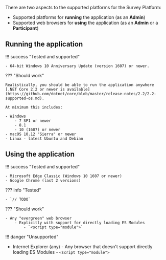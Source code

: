 There are two aspects to the supported platforms for the Survey Platform:

- Supported platforms for **running** the application (as an **Admin**)
- Supported web browsers for **using** the application (as an **Admin** or a **Participant**)

## Running the application

!!! success "Tested and supported"

    - 64-bit Windows 10 Anniversary Update (version 1607) or newer.

??? "Should work"

    Realistically, you should be able to run the application anywhere [.NET Core 2.2 or newer is available](https://github.com/dotnet/core/blob/master/release-notes/2.2/2.2-supported-os.md).

    At minimum this includes:

    - Windows
        - 7 SP1 or newer
        - 8.1
        - 10 (1607) or newer
    - macOS 10.12 "Sierra" or newer
    - Linux - latest Ubuntu and Debian

## Using the application

!!! success "Tested and supported"

    - Microsoft Edge Classic (Windows 10 1607 or newer)
    - Google Chrome (last 2 versions)

??? info "Tested"

    - `// TODO`

??? "Should work"

    - Any "evergreen" web browser
        - Explicitly with support for directly loading ES Modules
            - `<script type="module">`

!!! danger "Unsupported"
  
 - Internet Explorer (any) - Any browser that doesn't support directly loading ES Modules - `<script type="module">`
